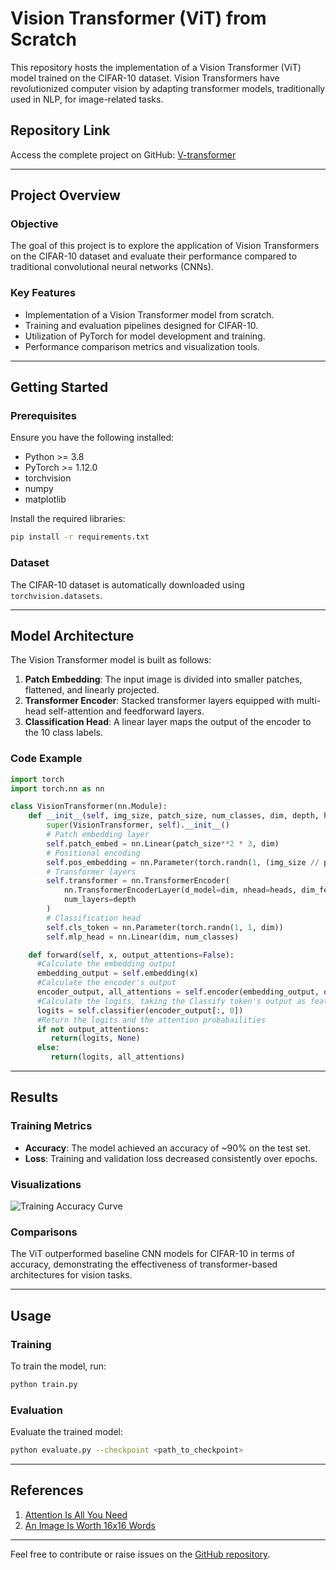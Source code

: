 # Vision Transformer (ViT) from Scratch

This repository hosts the implementation of a Vision Transformer (ViT) model trained on the CIFAR-10 dataset. Vision Transformers have revolutionized computer vision by adapting transformer models, traditionally used in NLP, for image-related tasks.

## Repository Link

Access the complete project on GitHub: [V-transformer](https://github.com/Itssshikhar/V-transformer)

---

## Project Overview

### Objective
The goal of this project is to explore the application of Vision Transformers on the CIFAR-10 dataset and evaluate their performance compared to traditional convolutional neural networks (CNNs).

### Key Features
- Implementation of a Vision Transformer model from scratch.
- Training and evaluation pipelines designed for CIFAR-10.
- Utilization of PyTorch for model development and training.
- Performance comparison metrics and visualization tools.

---

## Getting Started

### Prerequisites
Ensure you have the following installed:

- Python >= 3.8
- PyTorch >= 1.12.0
- torchvision
- numpy
- matplotlib

Install the required libraries:

```bash
pip install -r requirements.txt
```

### Dataset
The CIFAR-10 dataset is automatically downloaded using `torchvision.datasets`.

---

## Model Architecture

The Vision Transformer model is built as follows:

1. **Patch Embedding**: The input image is divided into smaller patches, flattened, and linearly projected.
2. **Transformer Encoder**: Stacked transformer layers equipped with multi-head self-attention and feedforward layers.
3. **Classification Head**: A linear layer maps the output of the encoder to the 10 class labels.

### Code Example

```python
import torch
import torch.nn as nn

class VisionTransformer(nn.Module):
    def __init__(self, img_size, patch_size, num_classes, dim, depth, heads, mlp_dim):
        super(VisionTransformer, self).__init__()
        # Patch embedding layer
        self.patch_embed = nn.Linear(patch_size**2 * 3, dim)
        # Positional encoding
        self.pos_embedding = nn.Parameter(torch.randn(1, (img_size // patch_size)**2 + 1, dim))
        # Transformer layers
        self.transformer = nn.TransformerEncoder(
            nn.TransformerEncoderLayer(d_model=dim, nhead=heads, dim_feedforward=mlp_dim),
            num_layers=depth
        )
        # Classification head
        self.cls_token = nn.Parameter(torch.randn(1, 1, dim))
        self.mlp_head = nn.Linear(dim, num_classes)

    def forward(self, x, output_attentions=False):
      #Calculate the embedding output
      embedding_output = self.embedding(x)
      #Calculate the encoder's output
      encoder_output, all_attentions = self.encoder(embedding_output, output_attentions=output_attentions)
      #Calculate the logits, taking the Classify token's output as feature for classfication
      logits = self.classifier(encoder_output[:, 0])
      #Return the logits and the attention probabailities
      if not output_attentions:
         return(logits, None)
      else:
         return(logits, all_attentions)
```

---

## Results

### Training Metrics
- **Accuracy**: The model achieved an accuracy of ~90% on the test set.
- **Loss**: Training and validation loss decreased consistently over epochs.

### Visualizations
![Training Accuracy Curve](path/to/accuracy_curve.png)

### Comparisons
The ViT outperformed baseline CNN models for CIFAR-10 in terms of accuracy, demonstrating the effectiveness of transformer-based architectures for vision tasks.

---

## Usage

### Training
To train the model, run:

```bash
python train.py
```

### Evaluation
Evaluate the trained model:

```bash
python evaluate.py --checkpoint <path_to_checkpoint>
```

---

## References

1. [Attention Is All You Need](https://arxiv.org/abs/1706.03762)
2. [An Image Is Worth 16x16 Words](https://arxiv.org/abs/2010.11929)

---

Feel free to contribute or raise issues on the [GitHub repository](https://github.com/Itssshikhar/V-transformer).
